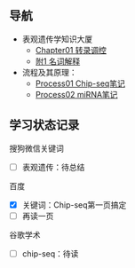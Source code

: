 导航
---

- 表观遗传学知识大厦
  - [Chapter01 转录调控](./Chapter01.Transcriptional_regulation.md)
  - [附1 名词解释](./ChapterN_Appendix01_Glossary.md)
- 流程及其原理：
  - [Process01 Chip-seq笔记](./Process01_Chip_seq.md)
  - [Process02 miRNA笔记](./Process02_miRNA.md)


## 学习状态记录

搜狗微信关键词
- [ ] 表观遗传：待总结

百度
- [x] 关键词：Chip-seq第一页搞定
- [ ] 再读一页

谷歌学术
- [ ] chip-seq：待读